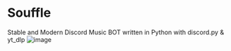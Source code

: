# Souffle
Stable and Modern Discord Music BOT written in Python with discord.py & yt_dlp
![image](https://user-images.githubusercontent.com/43488869/204973055-bbac6d4b-66d9-4b3e-8180-27c889bdbd7e.jpeg)

